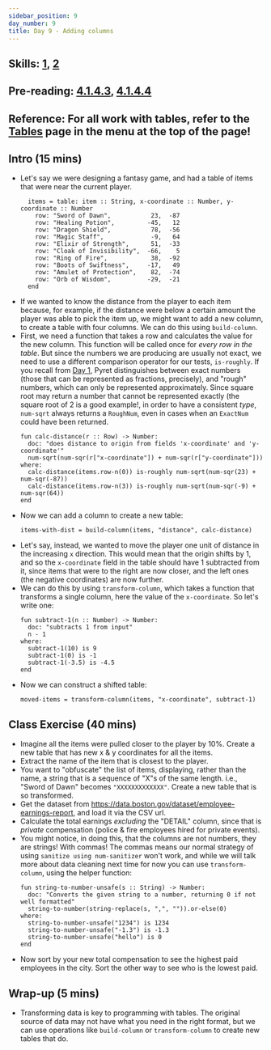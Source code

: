 ```yaml
---
sidebar_position: 9
day_number: 9
title: Day 9 - Adding columns
---
```


## Skills: [1](</skills/#(1)>), [2](</skills/#(2)>)

## Pre-reading: [4.1.4.3](<%7B%7BDCIC_DOMAIN%7D%7D/intro-tabular-data.html#(part._.Adding_.New_.Columns)>), [4.1.4.4](<%7B%7BDCIC_DOMAIN%7D%7D/intro-tabular-data.html#(part._.Adding_.New_.Columns)>)

## Reference: For all work with tables, refer to the [Tables](/tables) page in the menu at the top of the page!

## Intro (15 mins)

- Let's say we were designing a fantasy game, and had a table of items that were
  near the current player.
  ```pyret
    items = table: item :: String, x-coordinate :: Number, y-coordinate :: Number
      row: "Sword of Dawn",           23,  -87
      row: "Healing Potion",         -45,   12
      row: "Dragon Shield",           78,  -56
      row: "Magic Staff",             -9,   64
      row: "Elixir of Strength",      51,  -33
      row: "Cloak of Invisibility",  -66,    5
      row: "Ring of Fire",            38,  -92
      row: "Boots of Swiftness",     -17,   49
      row: "Amulet of Protection",    82,  -74
      row: "Orb of Wisdom",          -29,  -21
    end
  ```
- If we wanted to know the distance from the player to each item because, for
  example, if the distance were below a certain amount the player was able to
  pick the item up, we might want to add a new column, to create a table with
  four columns. We can do this using `build-column`.
- First, we need a function that takes a row and calculates the value for the
  new column. This function will be called once for _every row in the table_. But since the numbers we are producing are usually not exact,
  we need to use a different comparison operator for our tests, `is-roughly`. If you recall from [Day 1](/days/1), Pyret distinguishes between exact numbers (those that can be represented as fractions, precisely), and "rough" numbers, which can only be represented approximately. Since square root may return a number that cannot be represented exactly (the square root of 2 is a good example!, in order to have a consistent _type_, `num-sqrt` always returns a `RoughNum`, even in cases when an `ExactNum` could have been returned.
  ```pyret
  fun calc-distance(r :: Row) -> Number:
    doc: "does distance to origin from fields 'x-coordinate' and 'y-coordinate'"
    num-sqrt(num-sqr(r["x-coordinate"]) + num-sqr(r["y-coordinate"]))
  where:
    calc-distance(items.row-n(0)) is-roughly num-sqrt(num-sqr(23) + num-sqr(-87))
    calc-distance(items.row-n(3)) is-roughly num-sqrt(num-sqr(-9) + num-sqr(64))
  end
  ```
- Now we can add a column to create a new table:
  ```pyret
  items-with-dist = build-column(items, "distance", calc-distance)
  ```
- Let's say, instead, we wanted to move the player one unit of distance in the increasing
  `x` direction. This would mean that the origin shifts by 1, and so the
  `x-coordinate` field in the table should have 1 subtracted from it, since
  items that were to the right are now closer, and the left ones (the negative
  coordinates) are now further.
- We can do this by using `transform-column`, which takes a function that
  transforms a single column, here the value of the `x-coordinate`. So let's
  write one:
  ```pyret
  fun subtract-1(n :: Number) -> Number:
    doc: "subtracts 1 from input"
    n - 1
  where:
    subtract-1(10) is 9
    subtract-1(0) is -1
    subtract-1(-3.5) is -4.5
  end
  ```
- Now we can construct a shifted table:
  ```pyret
  moved-items = transform-column(items, "x-coordinate", subtract-1)
  ```

## Class Exercise (40 mins)

- Imagine all the items were pulled closer to the player by 10%. Create a new table that has
  new x & y coordinates for all the items.
- Extract the name of the item that is closest to the player.
- You want to "obfuscate" the list of items, displaying, rather than the name, a
  string that is a sequence of "X"s of the same length. i.e., "Sword of Dawn"
  becomes `"XXXXXXXXXXXXX"`. Create a new table that is so transformed.
- Get the dataset from https://data.boston.gov/dataset/employee-earnings-report, and load it via the CSV url.
- Calculate the total earnings _excluding_ the "DETAIL" column, since that is _private_
  compensation (police & fire employees hired for private events).
- You might notice, in doing this, that the columns are not numbers, they are strings! With commas! The commas means our normal strategy of using `sanitize using num-sanitizer` won't work, and while we will talk more
  about data cleaning next time for now you can use `transform-column`, using the helper function:
  ```pyret
  fun string-to-number-unsafe(s :: String) -> Number:
    doc: "Converts the given string to a number, returning 0 if not well formatted"
    string-to-number(string-replace(s, ",", "")).or-else(0)
  where:
    string-to-number-unsafe("1234") is 1234
    string-to-number-unsafe("-1.3") is -1.3
    string-to-number-unsafe("hello") is 0
  end
  ```
- Now sort by your new total compensation to see the highest paid employees in
  the city. Sort the other way to see who is the lowest paid.

## Wrap-up (5 mins)

- Transforming data is key to programming with tables. The original source of
  data may not have what you need in the right format, but we can use operations
  like `build-column` or `transform-column` to create new tables that do.
